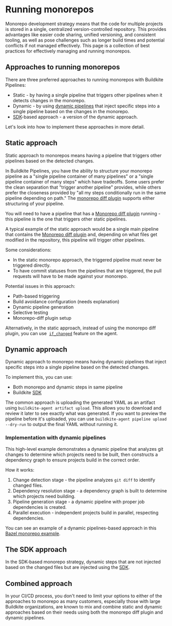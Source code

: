 # Running monorepos

Monorepo development strategy means that the code for multiple projects is stored in a single, centralized version-controlled repository. This provides advantages like easier code sharing, unified versioning, and consistent tooling, as well as pose challenges such as longer build times and potential conflicts if not managed effectively. This page is a collection of best practices for effectively managing and running monorepos.

## Approaches to running monorepos

There are three preferred approaches to running monorepos with Buildkite Pipelines:

- Static - by having a single pipeline that triggers other pipelines when it detects changes in the monorepo.
- Dynamic - by using [dynamic pipelines](/docs/pipelines/defining-steps#dynamic-pipelines) that inject specific steps into a single pipeline based on the changes in the monorepo.
- [SDK](/docs/pipelines/configure/dynamic-pipelines/sdk)-based approach - a version of the dynamic approach.

Let's look into how to implement these approaches in more detail.

## Static approach

Static approach to monorepos means having a pipeline that triggers other pipelines based on the detected changes.

In Buildkite Pipelines, you have the ability to structure your monorepo pipeline as a "single pipeline container of many pipelines" or a "single pipeline container of many steps" which have tradeoffs. Some users prefer the clean separation that "trigger another pipeline" provides, while others prefer the closeness provided by "all my steps conditionally run in the same pipeline depending on path." The [monorepo diff plugin](https://buildkite.com/resources/plugins/buildkite-plugins/monorepo-diff-buildkite-plugin/) supports either structuring of your pipeline.

You will need to have a pipeline that has a [Monorepo diff plugin](https://buildkite.com/resources/plugins/buildkite-plugins/monorepo-diff-buildkite-plugin/) running - this pipeline is the one that triggers other static pipelines.

A typical example of the static approach would be a single main pipeline that contains the [Monorepo diff plugin](https://buildkite.com/resources/plugins/buildkite-plugins/monorepo-diff-buildkite-plugin/) and, depending on what files get modified in the repository, this pipeline will trigger other pipelines.

Some considerations:

- In the static monorepo approach, the triggered pipeline must never be triggered directly.
- To have commit statuses from the pipelines that are triggered, the pull requests will have to be made against your monorepo.

Potential issues in this approach:

- Path-based triggering
- Build avoidance configuration (needs explanation)
- Dynamic pipeline generation
- Selective testing
- Monorepo-diff plugin setup

Alternatively, in the static approach, instead of using the monorepo diff plugin, you can use  [`if_changed`](/docs/agent/v3/cli-pipeline#apply-if-changed) feature on the agent.

## Dynamic approach

Dynamic approach to monorepo means having dynamic pipelines that inject specific steps into a single pipeline based on the detected changes.

To implement this, you can use:

- Both monorepo and dynamic steps in same pipeline
- Buildkite [SDK](/docs/pipelines/configure/dynamic-pipelines/sdk)

The common approach is uploading the generated YAML as an artifact using `buildkite-agent artifact upload`. This allows you to download and review it later to see exactly what was generated. If you want to preview the pipeline before it's uploaded, you can use `buildkite-agent pipeline upload --dry-run` to output the final YAML without running it.

### Implementation with dynamic pipelines

This high-level example demonstrates a dynamic pipeline that analyzes git changes to determine which projects need to be built, then constructs a dependency graph to ensure projects build in the correct order.

How it works:

1. Change detection stage - the pipeline analyzes `git diff` to identify changed files.
1. Dependency resolution stage - a dependency graph is built to determine which projects need building.
1. Pipeline generation stage - a dynamic pipeline with proper job dependencies is created.
1. Parallel execution - independent projects build in parallel, respecting dependencies.

You can see an example of a dynamic pipelines-based approach in this [Bazel monorepo example](https://github.com/buildkite/bazel-monorepo-example).

## The SDK approach

In the SDK-based monorepo strategy, dynamic steps that are not injected based on the changed files but are injected using the [SDK](/docs/pipelines/configure/dynamic-pipelines/sdk).

## Combined approach

In your CI/CD process, you don't need to limit your options to either of the approaches to monorepo as many customers, especially those with large Buildkite organizations, are known to mix and combine static and dynamic approaches based on their needs using both the monorepo diff plugin and dynamic pipelines.
